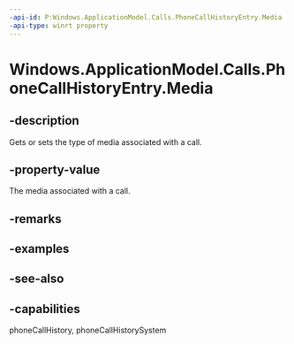 ```yaml
---
-api-id: P:Windows.ApplicationModel.Calls.PhoneCallHistoryEntry.Media
-api-type: winrt property
---
```


<!-- Property syntax
public Windows.ApplicationModel.Calls.PhoneCallHistoryEntryMedia Media { get;  set; }
-->

# Windows.ApplicationModel.Calls.PhoneCallHistoryEntry.Media

## -description
Gets or sets the type of media associated with a call.

## -property-value
The media associated with a call.

## -remarks

## -examples

## -see-also

## -capabilities
phoneCallHistory, phoneCallHistorySystem
